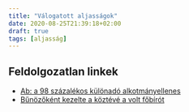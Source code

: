 ```yaml
---
title: "Válogatott aljasságok"
date: 2020-08-25T21:39:18+02:00
draft: true
tags: [aljasság]
---
```


## Feldolgozatlan linkek

- [Ab: a 98 százalékos különadó alkotmányellenes](https://hvg.hu/itthon/20101026_alkotmanyellenes_kulonado)
- [Bűnözőként kezelte a köztévé a volt főbírót](https://24.hu/belfold/2011/12/06/bunozokent-kezelte-a-kozteve-a-volt-fobirot/)
